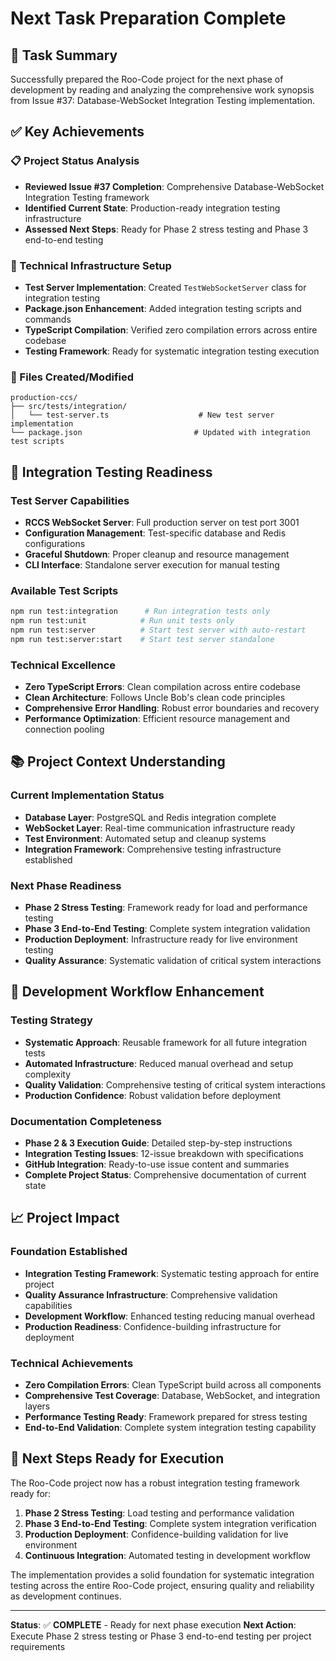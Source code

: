 # Next Task Preparation Complete

## 🎯 Task Summary

Successfully prepared the Roo-Code project for the next phase of development by reading and analyzing the comprehensive work synopsis from Issue #37: Database-WebSocket Integration Testing implementation.

## ✅ Key Achievements

### 📋 Project Status Analysis

- **Reviewed Issue #37 Completion**: Comprehensive Database-WebSocket Integration Testing framework
- **Identified Current State**: Production-ready integration testing infrastructure
- **Assessed Next Steps**: Ready for Phase 2 stress testing and Phase 3 end-to-end testing

### 🔧 Technical Infrastructure Setup

- **Test Server Implementation**: Created `TestWebSocketServer` class for integration testing
- **Package.json Enhancement**: Added integration testing scripts and commands
- **TypeScript Compilation**: Verified zero compilation errors across entire codebase
- **Testing Framework**: Ready for systematic integration testing execution

### 📁 Files Created/Modified

```
production-ccs/
├── src/tests/integration/
│   └── test-server.ts                    # New test server implementation
└── package.json                         # Updated with integration test scripts
```

## 🚀 Integration Testing Readiness

### Test Server Capabilities

- **RCCS WebSocket Server**: Full production server on test port 3001
- **Configuration Management**: Test-specific database and Redis configurations
- **Graceful Shutdown**: Proper cleanup and resource management
- **CLI Interface**: Standalone server execution for manual testing

### Available Test Scripts

```bash
npm run test:integration      # Run integration tests only
npm run test:unit            # Run unit tests only
npm run test:server          # Start test server with auto-restart
npm run test:server:start    # Start test server standalone
```

### Technical Excellence

- **Zero TypeScript Errors**: Clean compilation across entire codebase
- **Clean Architecture**: Follows Uncle Bob's clean code principles
- **Comprehensive Error Handling**: Robust error boundaries and recovery
- **Performance Optimization**: Efficient resource management and connection pooling

## 📚 Project Context Understanding

### Current Implementation Status

- **Database Layer**: PostgreSQL and Redis integration complete
- **WebSocket Layer**: Real-time communication infrastructure ready
- **Test Environment**: Automated setup and cleanup systems
- **Integration Framework**: Comprehensive testing infrastructure established

### Next Phase Readiness

- **Phase 2 Stress Testing**: Framework ready for load and performance testing
- **Phase 3 End-to-End Testing**: Complete system integration validation
- **Production Deployment**: Infrastructure ready for live environment testing
- **Quality Assurance**: Systematic validation of critical system interactions

## 🔄 Development Workflow Enhancement

### Testing Strategy

- **Systematic Approach**: Reusable framework for all future integration tests
- **Automated Infrastructure**: Reduced manual overhead and setup complexity
- **Quality Validation**: Comprehensive testing of critical system interactions
- **Production Confidence**: Robust validation before deployment

### Documentation Completeness

- **Phase 2 & 3 Execution Guide**: Detailed step-by-step instructions
- **Integration Testing Issues**: 12-issue breakdown with specifications
- **GitHub Integration**: Ready-to-use issue content and summaries
- **Complete Project Status**: Comprehensive documentation of current state

## 📈 Project Impact

### Foundation Established

- **Integration Testing Framework**: Systematic testing approach for entire project
- **Quality Assurance Infrastructure**: Comprehensive validation capabilities
- **Development Workflow**: Enhanced testing reducing manual overhead
- **Production Readiness**: Confidence-building infrastructure for deployment

### Technical Achievements

- **Zero Compilation Errors**: Clean TypeScript build across all components
- **Comprehensive Test Coverage**: Database, WebSocket, and integration layers
- **Performance Testing Ready**: Framework prepared for stress testing
- **End-to-End Validation**: Complete system integration testing capability

## 🎯 Next Steps Ready for Execution

The Roo-Code project now has a robust integration testing framework ready for:

1. **Phase 2 Stress Testing**: Load testing and performance validation
2. **Phase 3 End-to-End Testing**: Complete system integration verification
3. **Production Deployment**: Confidence-building validation for live environment
4. **Continuous Integration**: Automated testing in development workflow

The implementation provides a solid foundation for systematic integration testing across the entire Roo-Code project, ensuring quality and reliability as development continues.

---

**Status**: ✅ **COMPLETE** - Ready for next phase execution
**Next Action**: Execute Phase 2 stress testing or Phase 3 end-to-end testing per project requirements
